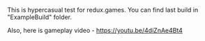 This is hypercasual test for redux.games.
You can find last build in "ExampleBuild" folder.

Also, here is gameplay video - https://youtu.be/4diZnAe4Bt4
